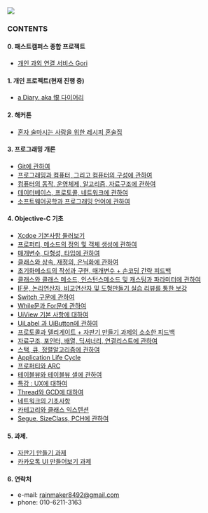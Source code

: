 <img src="https://github.com/gelb2/iOS-Dev-School-in-Fastcampus/blob/master/imageFolder/TitleJee.png"/>

### CONTENTS
#### 0. 패스트캠퍼스 종합 프로젝트
  - [개인 과외 연결 서비스 Gori]

#### 1. 개인 프로젝트(현재 진행 중)
  - [a Diary. aka 恨 다이어리]

#### 2. 해커톤
  - [혼자 술마시는 사람을 위한 레시피 혼술집]

#### 3. 프로그래밍 개론
  - [Git에 관하여]
  - [프로그래밍과 컴퓨터, 그리고 컴퓨터의 구성에 관하여]
  - [컴퓨터의 동작, 운영체제, 알고리즘, 자료구조에 관하여]
  - [데이터베이스, 프로토콜, 네트워크에 관하여]
  - [소프트웨어공학과 프로그래밍 언어에 관하여]

#### 4. Objective-C 기초
  - [Xcdoe 기본사항 둘러보기]
  - [프로퍼티, 메소드의 정의 및 객체 생성에 관하여]
  - [매개변수, 다형성, 타입에 관하여]
  - [클래스와 상속, 재정의, 은닉화에 관하여]
  - [초기화메소드의 작성과 구현, 매개변수 + 손코딩 간략 피드백]
  - [클래스와 클래스 메소드, 인스턴스메소드 및 캐스팅과 파라미터에 관하여]
  - [IF문, 논리연산자, 비교연산자 및 도형만들기 실습 리뷰를 통한 보강]
  - [Switch 구문에 관하여]
  - [While문과 For문에 관하여]
  - [UiView 기본 사항에 대하여]
  - [UiLabel 과 UiButton에 관하여]
  - [프로토콜과 델리게이트 + 자판기 만들기 과제의 소소한 피드백]
  - [자료구조, 포인터, 배열, 딕셔너리, 연결리스트에 관하여]
  - [스택, 큐, 정렬알고리즘에 관하여]
  - [Application Life Cycle]
  - [프로퍼티와 ARC]
  - [테이블뷰와 테이블뷰 셀에 관하여]
  - [특강 : UX에 대하여]
  - [Thread와 GCD에 대하여]
  - [네트워크의 기초사항]
  - [카테고리와 클래스 익스텐션]
  - [Segue, SizeClass, PCH에 관하여]

#### 5. 과제.   
- [자판기 만들기 과제]
- [카카오톡 UI 만들어보기 과제]
  
#### 6. 연락처
  - e-mail: rainmaker8492@gmail.com
  - phone: 010-6211-3163

[개인 과외 연결 서비스 Gori]: <https://github.com/fornew21c/Gori>
[a Diary. aka 恨 다이어리]: <https://github.com/gelb2/iOS-Dev-School-Fastcampus/tree/master/20170515>
[혼자 술마시는 사람을 위한 레시피 혼술집]: <https://github.com/draupnir45/honsulzip>
[Git에 관하여]: <https://github.com/gelb2/iOS-Dev-School-Fastcampus/tree/master/20170109>
[프로그래밍과 컴퓨터, 그리고 컴퓨터의 구성에 관하여]: <https://github.com/gelb2/iOS-Dev-School-in-Fastcampus/tree/master/20170110>
[컴퓨터의 동작, 운영체제, 알고리즘, 자료구조에 관하여]: <https://github.com/gelb2/iOS-Dev-School-in-Fastcampus/tree/master/20170111>
[데이터베이스, 프로토콜, 네트워크에 관하여]: <https://github.com/gelb2/iOS-Dev-School-Fastcampus/tree/master/20170112>
[소프트웨어공학과 프로그래밍 언어에 관하여]: <https://github.com/gelb2/iOS-Dev-School-in-Fastcampus/tree/master/20170113>
[Xcdoe 기본사항 둘러보기]: <https://github.com/gelb2/iOS-Dev-School-in-Fastcampus/tree/master/20170116>
[프로퍼티, 메소드의 정의 및 객체 생성에 관하여]: <https://github.com/gelb2/iOS-Dev-School-in-Fastcampus/tree/master/20170117>
[매개변수, 다형성, 타입에 관하여]: <https://github.com/gelb2/iOS-Dev-School-in-Fastcampus/tree/master/20170118>
[클래스와 상속, 재정의, 은닉화에 관하여]: <https://github.com/gelb2/iOS-Dev-School-in-Fastcampus/tree/master/20170119>
[초기화메소드의 작성과 구현, 매개변수 + 손코딩 간략 피드백]: <https://github.com/gelb2/iOS-Dev-School-in-Fastcampus/tree/master/20170120>
[클래스와 클래스 메소드, 인스턴스메소드 및 캐스팅과 파라미터에 관하여]: <https://github.com/gelb2/iOS-Dev-School-in-Fastcampus/tree/master/20170123>
[IF문, 논리연산자, 비교연산자 및 도형만들기 실습 리뷰를 통한 보강]: <https://github.com/gelb2/iOS-Dev-School-in-Fastcampus/tree/master/20170124>
[Switch 구문에 관하여]: <https://github.com/gelb2/iOS-Dev-School-in-Fastcampus/tree/master/20170131>
[While문과 For문에 관하여]: <https://github.com/gelb2/iOS-Dev-School-in-Fastcampus/tree/master/20170201>
[UiView 기본 사항에 대하여]: <https://github.com/gelb2/iOS-Dev-School-in-Fastcampus/tree/master/20170202>
[UiLabel 과 UiButton에 관하여]: <https://github.com/gelb2/iOS-Dev-School-in-Fastcampus/tree/master/20170203>
[프로토콜과 델리게이트 + 자판기 만들기 과제의 소소한 피드백]: <https://github.com/gelb2/iOS-Dev-School-in-Fastcampus/tree/master/20170206>
[자료구조, 포인터, 배열, 딕셔너리, 연결리스트에 관하여]: <https://github.com/gelb2/iOS-Dev-School-in-Fastcampus/tree/master/20170208>
[스택, 큐, 정렬알고리즘에 관하여]: <https://github.com/gelb2/iOS-Dev-School-in-Fastcampus/tree/master/20170209>
[Application Life Cycle]: <https://github.com/gelb2/iOS-Dev-School-Fastcampus/tree/master/20170213>
[프로퍼티와 ARC]: <https://github.com/gelb2/iOS-Dev-School-Fastcampus/tree/master/20170214>
[테이블뷰와 테이블뷰 셀에 관하여]: <https://github.com/gelb2/iOS-Dev-School-in-Fastcampus/tree/master/20170215>
[특강 : UX에 대하여]: <https://github.com/gelb2/iOS-Dev-School-in-Fastcampus/tree/master/20170217>
[Thread와 GCD에 대하여]: <https://github.com/gelb2/iOS-Dev-School-in-Fastcampus/tree/master/20170313>
[네트워크의 기초사항]: <https://github.com/gelb2/iOS-Dev-School-in-Fastcampus/tree/master/20170315>
[카테고리와 클래스 익스텐션]: <https://github.com/gelb2/iOS-Dev-School-in-Fastcampus/tree/master/20170320>
[Segue, SizeClass, PCH에 관하여]: <https://github.com/gelb2/iOS-Dev-School-in-Fastcampus/tree/master/20170324>   
[자판기 만들기 과제]: <https://github.com/gelb2/iOS-Dev-School-Fastcampus/tree/7c8632e026864e1b4f3177c2783bacbdb43ba584/20170212>
[카카오톡 UI 만들어보기 과제]: <https://github.com/gelb2/iOS-Dev-School-Fastcampus/tree/master/20170227/DataCenter_KakaoTalkSettingView>
